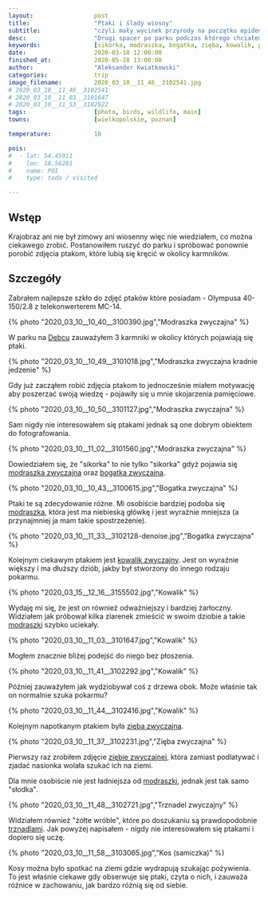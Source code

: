 ```yaml
---
layout:                 post
title:                  "Ptaki i ślady wiosny"
subtitle:               "czyli mały wycinek przyrody na początku epidemii"
desc:                   "Drugi spacer po parku podczas którego chciałem skupić się na robieniu zdjęć ptaków."
keywords:               [sikorka, modraszka, bogatka, zięba, kowalik, ptaki, park, olympus 40-150]
date:                   2020-03-10 12:00:00
finished_at:            2020-05-28 13:00:00
author:                 "Aleksander Kwiatkowski"
categories:             trip
image_filename:         2020_03_10__11_46__3102541.jpg
# 2020_03_10__11_46__3102541
# 2020_03_10__11_03__3101647
# 2020_03_10__11_53__3102922
tags:                   [photo, birds, wildlife, main]
towns:                  [wielkopolskie, poznan]

temperature:            10

pois:
#  - lat: 54.45911
#    lon: 18.56281
#    name: POI
#    type: todo / visited

---
```


[wiki-modraszka-zwyczajna]: https://pl.wikipedia.org/wiki/Modraszka_zwyczajna
[wiki-bogatka-zwyczajna]: https://pl.wikipedia.org/wiki/Bogatka_zwyczajna
[wiki-kowalik]: https://pl.wikipedia.org/wiki/Kowalik_zwyczajny
[wiki-zieba-zwyczajna]: https://pl.wikipedia.org/wiki/Zi%C4%99ba_zwyczajna
[wiki-trznadel-zwyczajny]: https://pl.wikipedia.org/wiki/Trznadel_zwyczajny
[wiki-debiec]: https://pl.wikipedia.org/wiki/D%C4%99biec_(Pozna%C5%84)

## Wstęp

Krajobraz ani nie był zimowy ani wiosenny więc nie wiedziałem, co można ciekawego
zrobić. Postanowiłem ruszyć do parku i spróbować
ponownie porobić zdjęcia ptakom, które lubią się kręcić w okolicy karmników.

## Szczegóły

<!-- {% photo "2020_03_10__10_42__3100543.jpg","Bogatka zwyczajna" %} -->

Zabrałem najlepsze szkło do zdjęć ptaków które posiadam - Olympusa 40-150/2.8
z telekonwerterem MC-14.

{% photo "2020_03_10__10_40__3100390.jpg","Modraszka zwyczajna" %}

W parku na [Dębcu][wiki-debiec] zauważyłem 3 karmniki w okolicy których
pojawiają się ptaki.

{% photo "2020_03_10__10_49__3101018.jpg","Modraszka zwyczajna kradnie jedzenie" %}

Gdy już zacząłem robić zdjęcia ptakom to jednocześnie miałem motywację aby poszerzać swoją
wiedzę - pojawiły się u mnie skojarzenia pamięciowe.

{% photo "2020_03_10__10_50__3101127.jpg","Modraszka zwyczajna" %}

Sam nigdy nie interesowałem się ptakami jednak są one dobrym obiektem do fotografowania.

{% photo "2020_03_10__11_02__3101560.jpg","Modraszka zwyczajna" %}

Dowiedziałem się, że "sikorka" to nie tylko
"sikorka" gdyż pojawia się [modraszka zwyczajna][wiki-modraszka-zwyczajna] oraz
[bogatka zwyczajna][wiki-bogatka-zwyczajna].

{% photo "2020_03_10__10_43__3100615.jpg","Bogatka zwyczajna" %}

Ptaki te są zdecydowanie różne. Mi osobiście bardziej podoba się
[modraszka][wiki-modraszka-zwyczajna], która jest ma niebieską główkę
i jest wyraźnie mniejsza (a przynajmniej ja mam takie spostrzeżenie).

{% photo "2020_03_10__11_33__3102128-denoise.jpg","Bogatka zwyczajna" %}

Kolejnym ciekawym ptakiem jest [kowalik zwyczajny][wiki-kowalik].
Jest on wyraźnie większy i ma dłuższy dziób, jakby był stworzony
do innego rodzaju pokarmu.

{% photo "2020_03_15__12_16__3155502.jpg","Kowalik" %}

Wydaję mi się, że jest on również odważniejszy i bardziej żarłoczny.
Widziałem jak próbował kilka ziarenek zmieścić w swoim dziobie
a takie [modraszki][wiki-modraszka-zwyczajna] szybko uciekały.

{% photo "2020_03_10__11_03__3101647.jpg","Kowalik" %}

Mogłem znacznie bliżej podejść do niego bez płoszenia.

{% photo "2020_03_10__11_41__3102292.jpg","Kowalik" %}

Później zauważyłem jak wydziobywał coś z drzewa obok. Może właśnie tak
on normalnie szuka pokarmu?

{% photo "2020_03_10__11_44__3102416.jpg","Kowalik" %}

Kolejnym napotkanym ptakiem była [zięba zwyczajna][wiki-zieba-zwyczajna].

{% photo "2020_03_10__11_37__3102231.jpg","Zięba zwyczajna" %}

Pierwszy raz zrobiłem zdjęcie [ziębie zwyczajnej][wiki-zieba-zwyczajna],
która zamiast podlatywać i zjadać nasionka wolała szukać ich na ziemi.

Dla mnie osobiście nie jest ładniejsza od [modraszki][wiki-modraszka-zwyczajna],
jednak jest tak samo "słodka".

{% photo "2020_03_10__11_48__3102721.jpg","Trznadel zwyczajny" %}

Widziałem również "żółte wróble", które po doszukaniu są prawdopodobnie
[trznadlami][wiki-trznadel-zwyczajny]. Jak powyżej napisałem - nigdy nie
interesowałem się ptakami i dopiero się uczę.

{% photo "2020_03_10__11_58__3103065.jpg","Kos (samiczka)" %}

Kosy można było spotkać na ziemi gdzie wydrapują szukając pożywienia.
To jest właśnie ciekawe gdy obserwuje się ptaki, czyta o nich, i zauważa
różnice w zachowaniu, jak bardzo różnią się od siebie.
